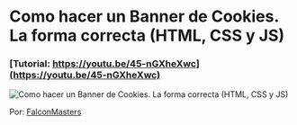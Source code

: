 # Como hacer un Banner de Cookies. La forma correcta (HTML, CSS y JS)
### [Tutorial: https://youtu.be/45-nGXheXwc](https://youtu.be/45-nGXheXwc)

![Como hacer un Banner de Cookies. La forma correcta (HTML, CSS y JS)](https://raw.githubusercontent.com/falconmasters/aviso-cookies/master/img/thumb.png)

Por: [FalconMasters](http://www.falconmasters.com)